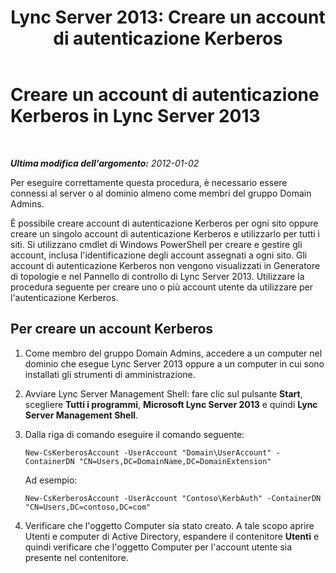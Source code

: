 ﻿---
title: 'Lync Server 2013: Creare un account di autenticazione Kerberos'
TOCTitle: Creare un account di autenticazione Kerberos
ms:assetid: 63f0cef6-562a-4209-ae25-71f8dc7c7295
ms:mtpsurl: https://technet.microsoft.com/it-it/library/Gg398449(v=OCS.15)
ms:contentKeyID: 49300781
ms.date: 08/24/2015
mtps_version: v=OCS.15
ms.translationtype: HT
---

# Creare un account di autenticazione Kerberos in Lync Server 2013

 

_**Ultima modifica dell'argomento:** 2012-01-02_

Per eseguire correttamente questa procedura, è necessario essere connessi al server o al dominio almeno come membri del gruppo Domain Admins.

È possibile creare account di autenticazione Kerberos per ogni sito oppure creare un singolo account di autenticazione Kerberos e utilizzarlo per tutti i siti. Si utilizzano cmdlet di Windows PowerShell per creare e gestire gli account, inclusa l'identificazione degli account assegnati a ogni sito. Gli account di autenticazione Kerberos non vengono visualizzati in Generatore di topologie e nel Pannello di controllo di Lync Server 2013. Utilizzare la procedura seguente per creare uno o più account utente da utilizzare per l'autenticazione Kerberos.

## Per creare un account Kerberos

1.  Come membro del gruppo Domain Admins, accedere a un computer nel dominio che esegue Lync Server 2013 oppure a un computer in cui sono installati gli strumenti di amministrazione.

2.  Avviare Lync Server Management Shell: fare clic sul pulsante **Start**, scegliere **Tutti i programmi**, **Microsoft Lync Server 2013** e quindi **Lync Server Management Shell**.

3.  Dalla riga di comando eseguire il comando seguente:
    
        New-CsKerberosAccount -UserAccount "Domain\UserAccount" -ContainerDN "CN=Users,DC=DomainName,DC=DomainExtension"
    
    Ad esempio:
    
        New-CsKerberosAccount -UserAccount "Contoso\KerbAuth" -ContainerDN "CN=Users,DC=contoso,DC=com"

4.  Verificare che l'oggetto Computer sia stato creato. A tale scopo aprire Utenti e computer di Active Directory, espandere il contenitore **Utenti** e quindi verificare che l'oggetto Computer per l'account utente sia presente nel contenitore.

